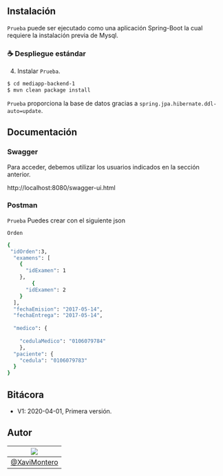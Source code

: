  
## Instalación
`Prueba` puede ser ejecutado como una aplicación Spring-Boot la cual requiere la instalación previa de Mysql.

### :coffee: Despliegue estándar



4. Instalar `Prueba`.
```bash
$ cd mediapp-backend-1
$ mvn clean package install
```

`Prueba` proporciona la base de datos gracias a `spring.jpa.hibernate.ddl-auto=update`.

 

 

## Documentación
### Swagger
Para acceder, debemos utilizar los usuarios indicados en la sección anterior.

http://localhost:8080/swagger-ui.html

### Postman
`Prueba` Puedes crear con el siguiente json

`Orden`
```bash 
{
 "idOrden":3,
  "examens": [
    {
      "idExamen": 1
    },
        {
      "idExamen": 2
    }
  ],
  "fechaEmision": "2017-05-14",
  "fechaEntrega": "2017-05-14",
 
  "medico": {
    
    "cedulaMedico": "0106079784" 
    },
  "paciente": {
    "cedula": "0106079783" 
  }
} 
```
## Bitácora

- V1: 2020-04-01, Primera versión.
 

## Autor
| [![](https://avatars3.githubusercontent.com/u/24358710?s=40&v=4)](https://github.com/xavimontero) |
|-|
| [@XaviMontero](https://github.com/xavimontero) |

 
